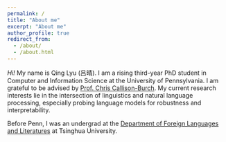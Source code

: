 ```yaml
---
permalink: /
title: "About me"
excerpt: "About me"
author_profile: true
redirect_from: 
  - /about/
  - /about.html
---
```


*Hi!* My name is Qing Lyu (吕晴). I am a rising third-year PhD student in Computer and Information Science at the University of Pennsylvania. I am grateful to be advised by [Prof. Chris Callison-Burch](https://www.cis.upenn.edu/~ccb/). My current research interests lie in the intersection of linguistics and natural language processing, especially probing language models for robustness and interpretability.

Before Penn, I was an undergrad at the [Department of Foreign Languages and Literatures](https://www.dfll.tsinghua.edu.cn/dfllen/) at Tsinghua University.
